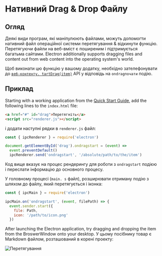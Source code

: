# Нативний Drag & Drop Файлу

## Огляд

Деякі види програм, які маніпулюють файлами, можуть допомогти нативний файл операційної системи перетягування & відкинути функцію. Перетягуючи файли на веб-вміст є поширеним і підтримується багатьма сайтами. Electron additionally supports dragging files and content out from web content into the operating system's world.

Щоб виконати цю функцію у вашому додатку, необхідно зателефонувати до [`веб-контенту. tartDrag(item)`](../api/web-contents.md#contentsstartdragitem) API у відповідь на `ondragпочати` подію.

## Приклад

Starting with a working application from the [Quick Start Guide](quick-start.md), add the following lines to the `index.html` file:

```html
<a href="#" id="drag">Перетягніть</a>
<script src="renderer.js"></script>
```

і додати наступні рядки в `renderer.js` файл:

```js
const { ipcRenderer } = require('electron')

document.getElementById('drag').ondragstart = (event) =>
  event.preventDefault()
  ipcRenderer.send('ondragstart', '/absolute/path/to/the/item')

```

Код вище вказує на процес рендерингу для роботи з `ondragstart` подією і переслати інформацію до основного процесу.

У головному процесі (`main. s` файл), розширювати отриману подію з шляхом до файлу, який перетягується і іконка:

```javascript
const { ipcMain } = require('electron')

ipcMain.on('ondragstart', (event, filePath) => {
  event.sender.start({
    file: Path,
    icon: '/path/to/icon.png'
  })

```

After launching the Electron application, try dragging and dropping the item from the BroswerWindow onto your desktop. У цьому посібнику товар є Markdown файлом, розташований в корені проекту:

![Перетягування](../images/drag-and-drop.gif)
